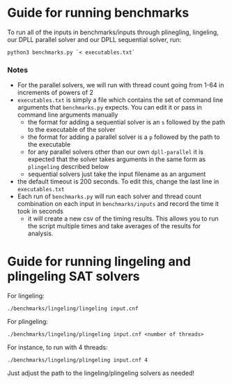 # Guide for running benchmarks
To run all of the inputs in benchmarks/inputs through plinegling, lingeling, our DPLL parallel solver and our DPLL sequential solver, run: 
```
python3 benchmarks.py `< executables.txt`
```
### Notes
- For the parallel solvers, we will run with thread count going from 1-64 in increments of powers of 2
- `executables.txt` is simply a file which contains the set of command line arguments that `benchmarks.py` expects. You can edit it or pass in command line arguments manually
    - the format for adding a sequential solver is an `s` followed by the path to the executable of the solver
    - the format for adding a parallel solver is a `p` followed by the path to the executable
    - for any parallel solvers other than our own `dpll-parallel` it is expected that the solver takes arguments in the same form as `plingeling` described below
    - sequential solvers just take the input filename as an argument
- the default timeout is 200 seconds. To edit this, change the last line in `executables.txt`
- Each run of `benchmarks.py` will run each solver and thread count combination on each input in `benchmarks/inputs` and record the time it took in seconds
  - it will create a new csv of the timing results. This allows you to run the script multiple times and take averages of the results for analysis.

# Guide for running lingeling and plingeling SAT solvers

For lingeling:

`./benchmarks/lingeling/lingeling input.cnf`

For plingeling:

`./benchmarks/lingeling/plingeling input.cnf <number of threads>`

For instance, to run with 4 threads:

`./benchmarks/lingeling/plingeling input.cnf 4`

Just adjust the path to the lingeling/plingeling solvers as needed!

